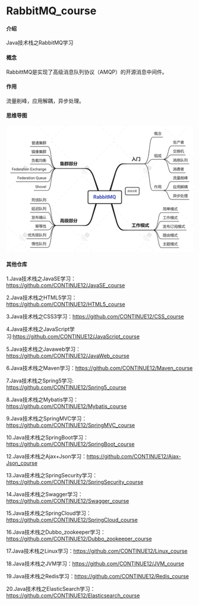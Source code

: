 # RabbitMQ_course

#### 介绍
Java技术栈之RabbitMQ学习

#### 概念
RabbittMQ是实现了高级消息队列协议（AMQP）的开源消息中间件。

#### 作用
流量削峰，应用解耦，异步处理。

#### 思维导图
![image](https://github.com/CONTINUE12/RabbitMQ_course/blob/master/%E6%80%9D%E7%BB%B4%E5%AF%BC%E5%9B%BE.png)

#### 其他仓库

1.Java技术栈之JavaSE学习：https://github.com/CONTINUE12/JavaSE_course

2.Java技术栈之HTML5学习：https://github.com/CONTINUE12/HTML5_course

3.Java技术栈之CSS3学习：https://github.com/CONTINUE12/CSS_course

4.Java技术栈之JavaScript学习:https://github.com/CONTINUE12/JavaScript_course

5.Java技术栈之Javaweb学习：https://github.com/CONTINUE12/JavaWeb_course

6.Java技术栈之Maven学习：https://github.com/CONTINUE12/Maven_course

7.Java技术栈之Spring5学习: https://github.com/CONTINUE12/Spring5_course

8.Java技术栈之Mybatis学习：https://github.com/CONTINUE12/Mybatis_course

9.Java技术栈之SpringMVC学习：https://github.com/CONTINUE12/SpringMVC_course

10.Java技术栈之SpringBoot学习：https://github.com/CONTINUE12/SpringBoot_course

12.Java技术栈之Ajax+Json学习：https://github.com/CONTINUE12/Ajax-Json_course

13.Java技术栈之SpringSecurity学习：https://github.com/CONTINUE12/SpringSecurity_course

14.Java技术栈之Swagger学习：https://github.com/CONTINUE12/Swagger_course

15.Java技术栈之SpringCloud学习：https://github.com/CONTINUE12/SpringCloud_course

16.Java技术栈之Dubbo_zookeeper学习：https://github.com/CONTINUE12/Dubbo_zookeeper_course

17.Java技术栈之Linux学习：https://github.com/CONTINUE12/Linux_course

18.Java技术栈之JVM学习：https://github.com/CONTINUE12/JVM_course

19.Java技术栈之Redis学习：https://github.com/CONTINUE12/Redis_course

20.Java技术栈之ElasticSearch学习：https://github.com/CONTINUE12/Elasticsearch_course

